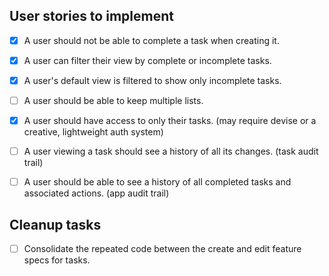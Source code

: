 ## User stories to implement

- [x] A user should not be able to complete a task when creating it.

- [x] A user can filter their view by complete or incomplete tasks.
- [x] A user's default view is filtered to show only incomplete tasks.
- [ ] A user should be able to keep multiple lists.
- [x] A user should have access to only their tasks. (may require devise or a creative, lightweight auth system)
- [ ] A user viewing a task should see a history of all its changes. (task audit trail)
- [ ] A user should be able to see a history of all completed tasks and associated actions. (app audit trail)

## Cleanup tasks

- [ ] Consolidate the repeated code between the create and edit feature specs for tasks.
